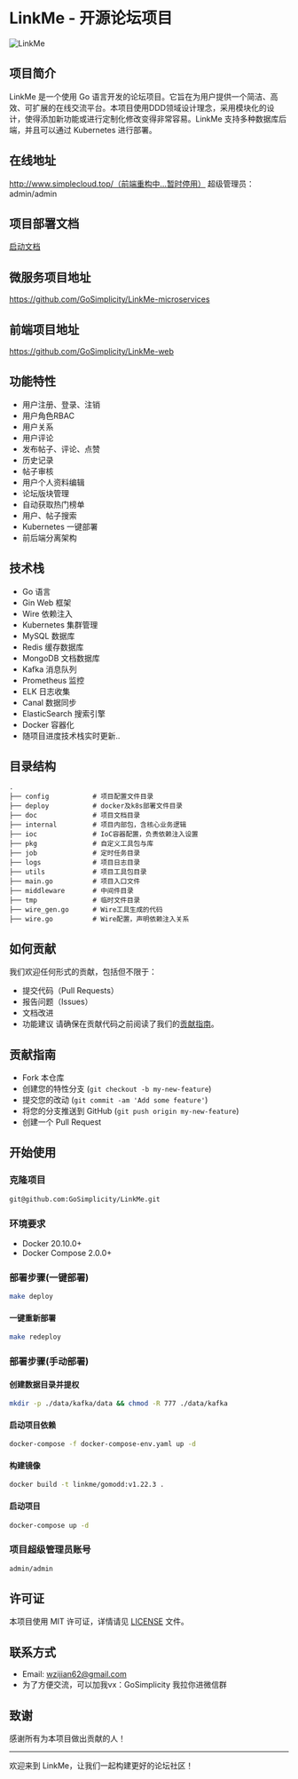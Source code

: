 # LinkMe - 开源论坛项目

![LinkMe](https://socialify.git.ci/wangzijian2002/LinkMe/image?description=1&font=Source%20Code%20Pro&forks=1&issues=1&language=1&logo=https%3A%2F%2Fgithub.com%2Fwangzijian2002%2FLinkMe%2Fassets%2F71474660%2F22ef2063-ab82-481f-898f-29d95fa70236&name=1&pattern=Solid&pulls=1&stargazers=1&theme=Dark)

## 项目简介
LinkMe 是一个使用 Go 语言开发的论坛项目。它旨在为用户提供一个简洁、高效、可扩展的在线交流平台。本项目使用DDD领域设计理念，采用模块化的设计，使得添加新功能或进行定制化修改变得非常容易。LinkMe 支持多种数据库后端，并且可以通过 Kubernetes 进行部署。

## 在线地址
http://www.simplecloud.top/（前端重构中...暂时停用）
超级管理员：admin/admin

## 项目部署文档
[启动文档](./doc/LinkMe项目启动文档.md)

## 微服务项目地址
https://github.com/GoSimplicity/LinkMe-microservices

## 前端项目地址
https://github.com/GoSimplicity/LinkMe-web

## 功能特性
- 用户注册、登录、注销
- 用户角色RBAC
- 用户关系
- 用户评论
- 发布帖子、评论、点赞
- 历史记录
- 帖子审核
- 用户个人资料编辑
- 论坛版块管理
- 自动获取热门榜单
- 用户、帖子搜索
- Kubernetes 一键部署
- 前后端分离架构

## 技术栈
- Go 语言
- Gin Web 框架
- Wire 依赖注入
- Kubernetes 集群管理
- MySQL 数据库
- Redis 缓存数据库
- MongoDB 文档数据库
- Kafka 消息队列
- Prometheus 监控
- ELK 日志收集
- Canal 数据同步
- ElasticSearch 搜索引擎
- Docker 容器化
- 随项目进度技术栈实时更新..

## 目录结构
```
.
├── config           # 项目配置文件目录
├── deploy           # docker及k8s部署文件目录
├── doc              # 项目文档目录
├── internal         # 项目内部包，含核心业务逻辑
├── ioc              # IoC容器配置，负责依赖注入设置
├── pkg              # 自定义工具包与库
├── job              # 定时任务目录
├── logs             # 项目日志目录
├── utils            # 项目工具包目录
├── main.go          # 项目入口文件
├── middleware       # 中间件目录
├── tmp              # 临时文件目录
├── wire_gen.go      # Wire工具生成的代码
├── wire.go          # Wire配置，声明依赖注入关系
```

## 如何贡献
我们欢迎任何形式的贡献，包括但不限于：
- 提交代码（Pull Requests）
- 报告问题（Issues）
- 文档改进
- 功能建议
  请确保在贡献代码之前阅读了我们的[贡献指南](#贡献指南)。

## 贡献指南
- Fork 本仓库
- 创建您的特性分支 (`git checkout -b my-new-feature`)
- 提交您的改动 (`git commit -am 'Add some feature'`)
- 将您的分支推送到 GitHub (`git push origin my-new-feature`)
- 创建一个 Pull Request
## 开始使用

### 克隆项目
```bash
git@github.com:GoSimplicity/LinkMe.git
```

### 环境要求
- Docker 20.10.0+
- Docker Compose 2.0.0+

### 部署步骤(一键部署)
```bash
make deploy
```

#### 一键重新部署
```bash
make redeploy
```

### 部署步骤(手动部署)

#### 创建数据目录并提权
```bash
mkdir -p ./data/kafka/data && chmod -R 777 ./data/kafka
```

#### 启动项目依赖
```bash
docker-compose -f docker-compose-env.yaml up -d
```

#### 构建镜像
```bash
docker build -t linkme/gomodd:v1.22.3 .
```

#### 启动项目
```bash
docker-compose up -d
```

### 项目超级管理员账号
```bash
admin/admin
```


## 许可证
本项目使用 MIT 许可证，详情请见 [LICENSE](./LICENSE) 文件。

## 联系方式
- Email: [wzijian62@gmail.com](mailto:wzijian62@gmail.com)
- 为了方便交流，可以加我vx：GoSimplicity 我拉你进微信群

## 致谢
感谢所有为本项目做出贡献的人！

---
欢迎来到 LinkMe，让我们一起构建更好的论坛社区！
